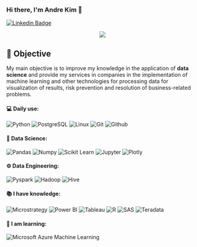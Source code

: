 ### Hi there, I'm Andre Kim 👋
[![Linkedin Badge](https://img.shields.io/badge/-LinkedIn-blue?style=flat-square&logo=Linkedin&logoColor=white&link=https://www.linkedin.com/in/andre-kim-scarton-a6b25b195)](https://www.linkedin.com/in/andre-kim-scarton-a6b25b195)
<p align="center">
  <img src="https://githhttps://www.linkedin.com/in/andre-kim-scarton-a6b25b195ub.com/andrescarton/andrescarton/blob/main/welcome_to_my_portfolio.jpg" />
</p>

## 🚀 **Objective** 

My main objective is to improve my knowledge in the application of **data science** and provide my services in companies in the implementation of machine learning and other technologies for processing data for visualization of results, risk prevention and resolution of business-related problems.  

#### 💻 Daily use:
 ![Python](https://img.shields.io/badge/-Python-black?style=flat-square&logo=Python)
 ![PostgreSQL](https://img.shields.io/badge/-PostgreSQL-black?style=flat-square&logo=PostgreSQL)
 ![Linux](https://img.shields.io/badge/-Linux-black?style=flat-square&logo=Linux)
 ![Git](https://img.shields.io/badge/-Git-black?style=flat-square&logo=Git)
 ![Github](https://img.shields.io/badge/-Github-black?style=flat-square&logo=Github)
 
 #### 🎲 Data Science:
 ![Pandas](https://img.shields.io/badge/-Pandas-black?style=flat-square&logo=Pandas)
 ![Numpy](https://img.shields.io/badge/-Numpy-black?style=flat-square&logo=Numpy)
 ![Scikit Learn](https://img.shields.io/badge/-Scikit%20Learn-black?style=flat-square&logo=scikit-learn)
 ![Jupyter](https://img.shields.io/badge/-Jupyter-black?style=flat-square&logo=Jupyter)
 ![Plotly](https://img.shields.io/badge/-Plotly-black?style=flat-square&logo=Plotly)
 
 #### ⚙️ Data Engineering:
 ![Pyspark](https://img.shields.io/badge/-Pyspark-black?style=flat-square&logo=Apache-Spark)
 ![Hadoop](https://img.shields.io/badge/-Hadoop-black?style=flat-square&logo=Apache-Hadoop)
 ![Hive](https://img.shields.io/badge/-Hive-black?style=flat-square&logo=Apache-Hive)
 
  #### 📚 I have knowledge:
 ![Microstrategy](https://img.shields.io/badge/-Microstrategy-black?style=plastic&logo=Microstrategy)
 ![Power BI](https://img.shields.io/badge/-Power%20BI-black?style=plastic&logo=Power-BI)
 ![Tableau](https://img.shields.io/badge/-Tableau-black?style=plastic&logo=Tableau)
 ![R](https://img.shields.io/badge/-R-black?style=flat-square&logo=R)
 ![SAS](https://img.shields.io/badge/-SAS-black?style=flat-square&logo=SAS)
 ![Teradata](https://img.shields.io/badge/-Teradata-black?style=flat-square&logo=Teradata)
 
  #### 🌱 I am learning:
  ![Microsoft Azure Machine Learning](https://img.shields.io/badge/-Microsoft%20Azure%20Machine%20Learning-black?style=flat-square&logo=Microsoft-Azure)
<!--
**andrescarton/andrescarton** is a ✨ _special_ ✨ repository because its `README.md` (this file) appears on your GitHub profile.

Here are some ideas to get you started:

- 🔭 I’m currently working on ...
- 🌱 I’m currently learning ...
- 👯 I’m looking to collaborate on ...
- 🤔 I’m looking for help with ...
- 💬 Ask me about ...
- 📫 How to reach me: ...
- 😄 Pronouns: ...
- ⚡ Fun fact: ...
-->

